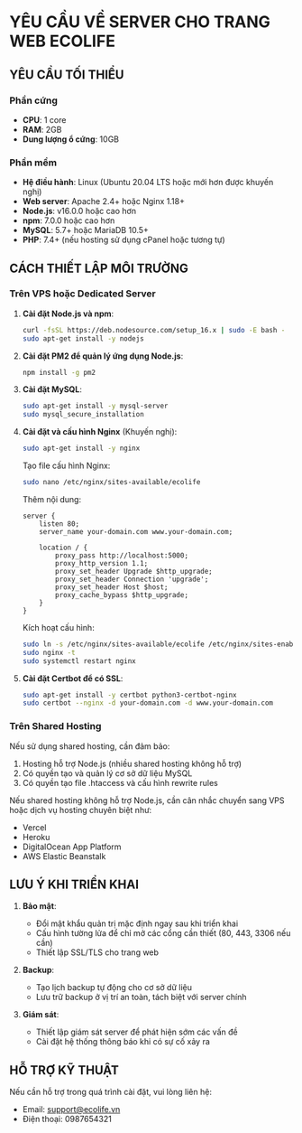 # YÊU CẦU VỀ SERVER CHO TRANG WEB ECOLIFE

## YÊU CẦU TỐI THIỂU

### Phần cứng
- **CPU**: 1 core
- **RAM**: 2GB
- **Dung lượng ổ cứng**: 10GB

### Phần mềm
- **Hệ điều hành**: Linux (Ubuntu 20.04 LTS hoặc mới hơn được khuyến nghị)
- **Web server**: Apache 2.4+ hoặc Nginx 1.18+
- **Node.js**: v16.0.0 hoặc cao hơn
- **npm**: 7.0.0 hoặc cao hơn
- **MySQL**: 5.7+ hoặc MariaDB 10.5+
- **PHP**: 7.4+ (nếu hosting sử dụng cPanel hoặc tương tự)

## CÁCH THIẾT LẬP MÔI TRƯỜNG

### Trên VPS hoặc Dedicated Server

1. **Cài đặt Node.js và npm**:
   ```bash
   curl -fsSL https://deb.nodesource.com/setup_16.x | sudo -E bash -
   sudo apt-get install -y nodejs
   ```

2. **Cài đặt PM2 để quản lý ứng dụng Node.js**:
   ```bash
   npm install -g pm2
   ```

3. **Cài đặt MySQL**:
   ```bash
   sudo apt-get install -y mysql-server
   sudo mysql_secure_installation
   ```

4. **Cài đặt và cấu hình Nginx** (Khuyến nghị):
   ```bash
   sudo apt-get install -y nginx
   ```

   Tạo file cấu hình Nginx:
   ```bash
   sudo nano /etc/nginx/sites-available/ecolife
   ```

   Thêm nội dung:
   ```nginx
   server {
       listen 80;
       server_name your-domain.com www.your-domain.com;

       location / {
           proxy_pass http://localhost:5000;
           proxy_http_version 1.1;
           proxy_set_header Upgrade $http_upgrade;
           proxy_set_header Connection 'upgrade';
           proxy_set_header Host $host;
           proxy_cache_bypass $http_upgrade;
       }
   }
   ```

   Kích hoạt cấu hình:
   ```bash
   sudo ln -s /etc/nginx/sites-available/ecolife /etc/nginx/sites-enabled/
   sudo nginx -t
   sudo systemctl restart nginx
   ```

5. **Cài đặt Certbot để có SSL**:
   ```bash
   sudo apt-get install -y certbot python3-certbot-nginx
   sudo certbot --nginx -d your-domain.com -d www.your-domain.com
   ```

### Trên Shared Hosting

Nếu sử dụng shared hosting, cần đảm bảo:

1. Hosting hỗ trợ Node.js (nhiều shared hosting không hỗ trợ)
2. Có quyền tạo và quản lý cơ sở dữ liệu MySQL
3. Có quyền tạo file .htaccess và cấu hình rewrite rules

Nếu shared hosting không hỗ trợ Node.js, cần cân nhắc chuyển sang VPS hoặc dịch vụ hosting chuyên biệt như:
- Vercel
- Heroku
- DigitalOcean App Platform
- AWS Elastic Beanstalk

## LƯU Ý KHI TRIỂN KHAI

1. **Bảo mật**:
   - Đổi mật khẩu quản trị mặc định ngay sau khi triển khai
   - Cấu hình tường lửa để chỉ mở các cổng cần thiết (80, 443, 3306 nếu cần)
   - Thiết lập SSL/TLS cho trang web

2. **Backup**:
   - Tạo lịch backup tự động cho cơ sở dữ liệu
   - Lưu trữ backup ở vị trí an toàn, tách biệt với server chính

3. **Giám sát**:
   - Thiết lập giám sát server để phát hiện sớm các vấn đề
   - Cài đặt hệ thống thông báo khi có sự cố xảy ra

## HỖ TRỢ KỸ THUẬT

Nếu cần hỗ trợ trong quá trình cài đặt, vui lòng liên hệ:
- Email: support@ecolife.vn
- Điện thoại: 0987654321